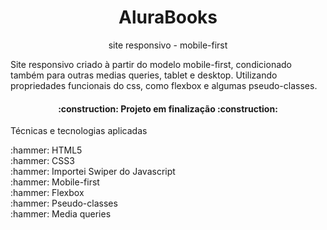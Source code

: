 <h1 align="center">AluraBooks</h1>
<p align="center"> site responsivo - mobile-first</p
<br>
<p> Site responsivo criado à partir do modelo mobile-first, condicionado também para outras medias queries, tablet e desktop.
Utilizando propriedades funcionais do css, como flexbox e algumas pseudo-classes.</p>
<h4 align="center"> 
    :construction:  Projeto em finalização  :construction:
</h4><div display:"flex">
<p>Técnicas e tecnologias aplicadas</p>
:hammer: HTML5
<br>
:hammer: CSS3
<br>
:hammer: Importei Swiper do Javascript
<br>
:hammer: Mobile-first
<br>
:hammer: Flexbox
<br>
:hammer: Pseudo-classes
<br>
:hammer: Media queries
